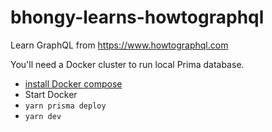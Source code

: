 # bhongy-learns-howtographql
Learn GraphQL from https://www.howtographql.com

You'll need a Docker cluster to run local Prima database.
- [install Docker compose](https://docs.docker.com/compose/install/)
- Start Docker
- `yarn prisma deploy`
- `yarn dev`

